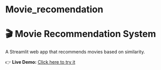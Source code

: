 # Movie_recomendation
# 🎬 Movie Recommendation System

A Streamlit web app that recommends movies based on similarity.

👉 **Live Demo:** [Click here to try it](https://your-app-name.streamlit.app)
